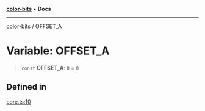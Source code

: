 [**color-bits**](../README.md) • **Docs**

***

[color-bits](../README.md) / OFFSET\_A

# Variable: OFFSET\_A

> `const` **OFFSET\_A**: `0` = `0`

## Defined in

[core.ts:10](https://github.com/romgrk/color-bits/blob/e6e18569fa37645f22dd4f4c831dece10d0dd00b/src/core.ts#L10)
